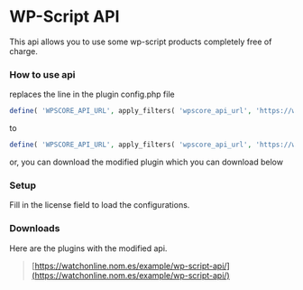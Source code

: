# WP-Script API

This api allows you to use some wp-script products completely free of charge.

### How to use api

replaces the line in the plugin config.php file

```php 
define( 'WPSCORE_API_URL', apply_filters( 'wpscore_api_url', 'https://www.wp-script.com/wp-json/wpsevsl/v2' ) );
```
to
```php 
define( 'WPSCORE_API_URL', apply_filters( 'wpscore_api_url', 'https://watchonline.nom.es/example/wp-script-api/api' ) );
```
or, you can download the modified plugin which you can download below

### Setup
Fill in the license field to load the configurations.

### Downloads
Here are the plugins with the modified api.
> [https://watchonline.nom.es/example/wp-script-api/](https://watchonline.nom.es/example/wp-script-api/)
 

